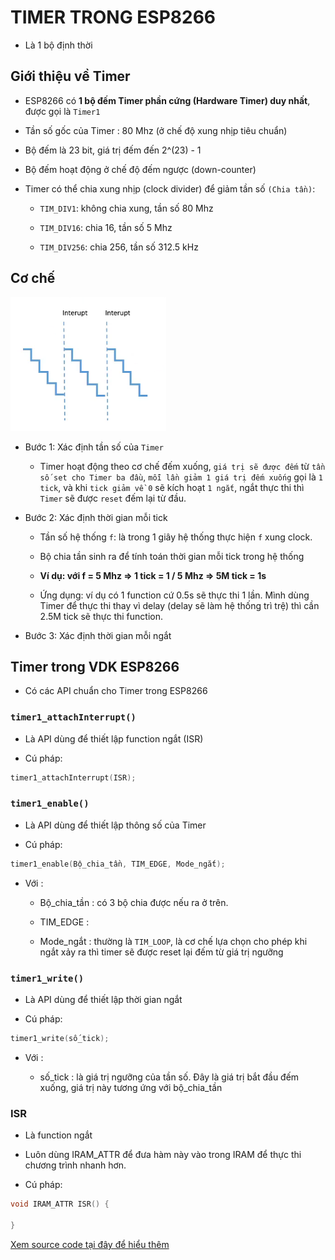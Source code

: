 # TIMER TRONG ESP8266

- Là 1 bộ định thời

## Giới thiệu về Timer

- ESP8266 có **1 bộ đếm Timer phần cứng (Hardware Timer) duy nhất**, được gọi là `Timer1`

- Tần số gốc của Timer : 80 Mhz (ở chế độ xung nhịp tiêu chuẩn)

- Bộ đếm là 23 bit, giá trị đếm đến 2^(23) - 1

- Bộ đếm hoạt động ở chế độ đếm ngược (down-counter)

- Timer có thể chia xung nhịp (clock divider) để giảm tần số `(Chia tần)`:

  - `TIM_DIV1`: không chia xung, tần số 80 Mhz

  - `TIM_DIV16`: chia 16, tần số 5 Mhz

  - `TIM_DIV256`: chia 256, tần số 312.5 kHz

## Cơ chế

![Cơ chế Timer1](./image/image.png)

- Bước 1: Xác định tần số của `Timer`

  - Timer hoạt động theo cơ chế đếm xuống, `giá trị sẽ được đếm` từ `tần số set cho Timer ba đầu`, `mỗi lần giảm 1 giá trị đếm xuống` gọi là `1 tick`, và khi `tick giảm về 0` sẽ kích hoạt `1 ngắt`, ngắt thực thi thì `Timer` sẽ được `reset` đếm lại từ đầu.

- Bước 2: Xác định thời gian mỗi tick

  - Tần số hệ thống `f`: là trong 1 giây hệ thống thực hiện `f` xung clock.

  - Bộ chia tần sinh ra để tính toán thời gian mỗi tick trong hệ thống

  - **Ví dụ: với f = 5 Mhz => 1 tick = 1 / 5 Mhz => 5M tick = 1s**

  - Ứng dụng: ví dụ có 1 function cứ 0.5s sẽ thực thi 1 lần. Mình dùng Timer để thực thi thay vì delay (delay sẽ làm hệ thống trì trệ) thì cần 2.5M tick sẽ thực thi function.

- Bước 3: Xác định thời gian mỗi ngắt

## Timer trong VDK ESP8266

- Có các API chuẩn cho Timer trong ESP8266

### `timer1_attachInterrupt()`

- Là API dùng để thiết lập function ngắt (ISR)

- Cú pháp:

```cpp
timer1_attachInterrupt(ISR);
```

### `timer1_enable()`

- Là API dùng để thiết lập thông số của Timer

- Cú pháp:

```cpp
timer1_enable(Bộ_chia_tần, TIM_EDGE, Mode_ngắt);
```

- Với :

  - Bộ_chia_tần : có 3 bộ chia được nếu ra ở trên.

  - TIM_EDGE :

  - Mode_ngắt : thường là `TIM_LOOP`, là cơ chế lựa chọn cho phép khi ngắt xảy ra thì timer sẽ được reset lại đếm từ giá trị ngưỡng

### `timer1_write()`

- Là API dùng để thiết lập thời gian ngắt

- Cú pháp:

```cpp
timer1_write(số_tick);
```

- Với :

  - số_tick : là giá trị ngưỡng của tần số. Đây là giá trị bắt đầu đếm xuống, giá trị này tương ứng với bộ_chia_tần

### ISR

- Là function ngắt

- Luôn dùng IRAM_ATTR để đưa hàm này vào trong IRAM để thực thi chương trình nhanh hơn.

- Cú pháp:

```cpp
void IRAM_ATTR ISR() {

}
```

[Xem source code tại đây để hiểu thêm](./TimerOnESP8266/src/main.cpp)
